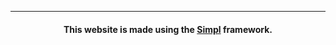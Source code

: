 ***

<div align="center">

#### This website is made using the [Simpl](https://github.com/IJuanTM/simpl) framework.

</div>
